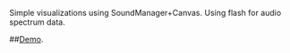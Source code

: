 Simple visualizations using SoundManager+Canvas. Using flash for audio spectrum data.

##[Demo](http://captnemo.in/mage/).
